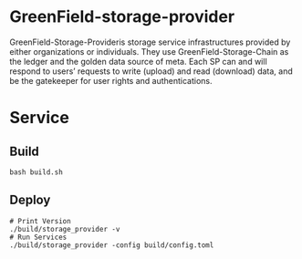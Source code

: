 # GreenField-storage-provider

GreenField-Storage-Provideris storage service infrastructures provided by either organizations or individuals. They use GreenField-Storage-Chain as the ledger and the golden data source of meta. Each SP can and will respond to users’ requests to write (upload) and read (download) data, and be the gatekeeper for user rights and authentications.

# Service
## Build
```shell
bash build.sh
```
## Deploy
```shell
# Print Version
./build/storage_provider -v
# Run Services
./build/storage_provider -config build/config.toml
```
